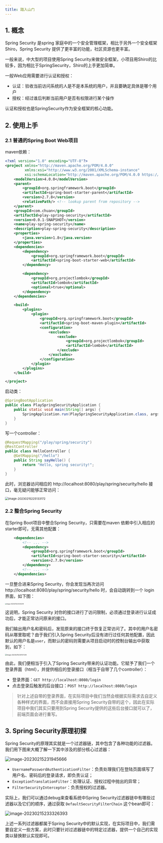 ```yaml
---
title: 踏入山门
---
```


## 1. 概念

Spring Security 是spring 家庭中的一个安全管理框架，相比于另外一个安全框架Shiro，Spring Security 提供了更丰富的功能，社区资源也更丰富。

一般来说，中大型的项目使用Spring Security来做安全框架，小项目用Shiro的比较多，因为相比于SpringSecurity，Shiro的上手更加简单。

一般Web应用需要进行认证和授权：

- 认证：验收当前访问系统的人是不是本系统的用户，并且要确定具体是哪个用户
- 授权：经过谁后判断当前用户是否有权限进行某个操作

认证和授权也是SpringSecurity作为安全框架的核心功能。

## 2. 使用上手

### 2.1 普通的Spring Boot Web项目

maven依赖：

```xml
<?xml version="1.0" encoding="UTF-8"?>
<project xmlns="http://maven.apache.org/POM/4.0.0"
         xmlns:xsi="http://www.w3.org/2001/XMLSchema-instance"
         xsi:schemaLocation="http://maven.apache.org/POM/4.0.0 https://maven.apache.org/xsd/maven-4.0.0.xsd">
    <modelVersion>4.0.0</modelVersion>
    <parent>
        <groupId>org.springframework.boot</groupId>
        <artifactId>spring-boot-starter-parent</artifactId>
        <version>2.7.8</version>
        <relativePath/> <!-- lookup parent from repository -->
    </parent>
    <groupId>com.chuan</groupId>
    <artifactId>play-spring-security</artifactId>
    <version>0.0.1-SNAPSHOT</version>
    <name>play-spring-security</name>
    <description>play-spring-security</description>
    <properties>
        <java.version>1.8</java.version>
    </properties>
    <dependencies>
        <dependency>
            <groupId>org.springframework.boot</groupId>
            <artifactId>spring-boot-starter-web</artifactId>
        </dependency>

        <dependency>
            <groupId>org.projectlombok</groupId>
            <artifactId>lombok</artifactId>
            <optional>true</optional>
        </dependency>
    </dependencies>

    <build>
        <plugins>
            <plugin>
                <groupId>org.springframework.boot</groupId>
                <artifactId>spring-boot-maven-plugin</artifactId>
                <configuration>
                    <excludes>
                        <exclude>
                            <groupId>org.projectlombok</groupId>
                            <artifactId>lombok</artifactId>
                        </exclude>
                    </excludes>
                </configuration>
            </plugin>
        </plugins>
    </build>

</project>
```

启动类：

```java
@SpringBootApplication
public class PlaySpringSecurityApplication {
    public static void main(String[] args) {
        SpringApplication.run(PlaySpringSecurityApplication.class, args);
    }
}
```

写一个controller：

```java
@RequestMapping("/play/spring/security")
@RestController
public class HelloController {
    @GetMapping("/hello")
    public String sayHello() {
        return "Hello, spring security!";
    }
}
```

此时，浏览器访问相应的 http://localhost:8080/play/spring/security/hello 接口，毫无疑问能够正常访问：

<img src="https://figure-bed.chua-n.com/JavaWeb/SpringSecurity/image-20230215225133172.png" alt="image-20230215225133172" style="zoom:67%;" />

### 2.2 整合Spring Security

在Spring Boot项目中整合Spring Security，只需要在maven 依赖中引入相应的starter即可，无需其他配置：

```xml
    <dependencies>
        <!-- ... -->
        <dependency>
            <groupId>org.springframework.boot</groupId>
            <artifactId>spring-boot-starter-security</artifactId>
            <version>2.7.8</version>
        </dependency>
        <!-- ... -->
    </dependencies>
```

一旦整合进来Spring Security，你会发现当再次访问 http://localhost:8080/play/spring/security/hello 时，会自动跳转到一个 login 界面，如下图：

<img src="https://figure-bed.chua-n.com/JavaWeb/SpringSecurity/image-20230215225342244.png" alt="image-20230215225342244" style="zoom:30%;" />

这说明，Spring Security 对你的接口进行了访问限制，必须通过登录进行认证成功后，才能正常访问原来的接口。

我们输出用户名和密码后，发现原来的接口终于恢复正常访问了。其中的用户名密码从哪里取呢？由于我们引入Spring Security后没有进行过任何其他配置，因此默认的用户名是`user`，而默认的密码则需要从项目启动时的控制台输出中获取到，如下：

<img src="https://figure-bed.chua-n.com/JavaWeb/SpringSecurity/image-20230215230137238.png" alt="image-20230215230137238" style="zoom:35%;" />

由此，我们便相当于引入了Spring Security带来的认证功能。它赋予了我们一个登录界面（html），并提供相应的登录接口（相当于自带了几个controller）：

- 登录界面：`GET http://localhost:8080/login`
- 点击登录后触发的后台接口：`POST http://localhost:8080/login`

> 针对上述自带的登录界面，在实际项目中我们当然会根据实际需求去自定义各种样式的界面，而不会直接用Spring Security自带的这个，因此在实际项目中我们其实只要用到Spring Security提供的这些后台接口就可以了，前端页面会进行重写。

## 3. Spring Security原理初探

Spring Security的原理其实就是一个过滤器链，其中包含了各种功能的过滤器。我们用下图来大概了解一下其中涉及的部分核心过滤器：

![image-20230215231945666](https://figure-bed.chua-n.com/JavaWeb/SpringSecurity/image-20230215231945666.png)

- `UsernamePasswordAuthenticationFilter`：负责处理我们在登陆页面填写了用户名、密码后的登录请求，即负责认证；
- `ExceptionTranslationFilter`：处理认证、授权过程中抛出的异常；
- `FilterSecurityInterceptor`：负责授权的过滤器。

实际上，我们可以通过debug来查看系统中Spring Security过滤器链中有哪些过滤器以及它们的顺序，通过获取 `DefaultSecurityFilterChain` 这个bean即可：

![image-20230215233326393](https://figure-bed.chua-n.com/JavaWeb/SpringSecurity/image-20230215233326393.png)

上述一系列过滤器都属于Spring Security中的默认实现，在实际项目中，我们需要自定义一些方案，此时只要针对过滤器链中的特定过滤器，提供一个自己的实现类以替换默认实现即可。